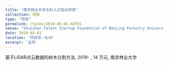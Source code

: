 ```yaml
---
title: "南京林业大学水杉人才启动项目"
collection: 项目
type: "项目"
permalink: /talks/2019-05-01-NJFU1
venue: "Shuishan Talent Startup Foundation of Nanjing Forestry University"
date: 2019-05-01
location: "项目号：N/A"
excerpt: '主持'
---
```


基于LiDAR点云数据的树木分割方法, 2019- , 14 万元, 南京林业大学
